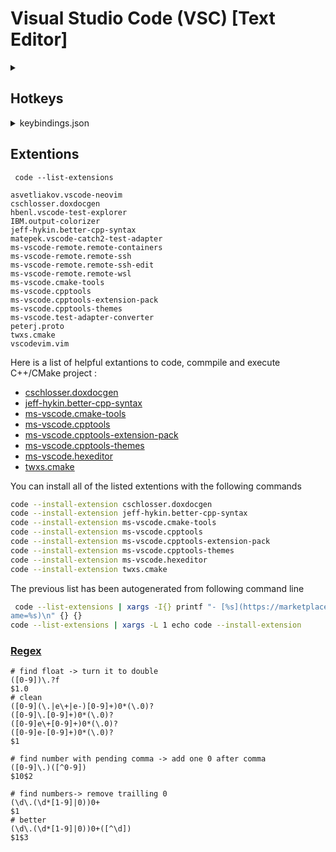 
# Visual Studio Code (VSC) [Text Editor]

<details><summary>
  
Hotkeys
---
</summary>
  
|Keys|Command|Action|Details|
|-|-|-|-|
|Alt+Arrow|Left -> "workbench.action.navigateBack"||
|Ctrl+P||Find file|
|Ctrl+Shift+F||Find string in all projet|
|Ctrl+Shift+P||See all commands|
|Ctrl+k Ctrl+k||Key pressed to text|
|Ctrl+Alt+Arrow||Add cursor|
|Ctrl+d||add cursor to next matching pattern|
|Ctrl+/||Comment toggle selected lines|
|"||Surround selection with quote|
|Ctrl+Space||Snippets|
|Ctrl+Shift+\\ |editor.action.jumpToBracket| jump to closing brace|
|Ctrl+Shift+[||  Fold current region|
|Ctrl+Shift+]||Unfold current region|
|Ctrl+K Z|workbench.action.toggleZenMode|Zen Mode
||
||workbench.action.openGlobalKeybindings|See all commands and shortcut bindings (in settings)|[vscode keybindings customization]
||workbench.action.openDefaultKeybindingsFile|See all commands and shortcut bindings (in JSON file)|
||workbench.action.openGlobalKeybindingsFile|See edited shortcut bindings (in JSON file)|
|**Modified**
|Ctrl+j Ctrl+k||toggleVim|enable/disable VimPlugin| if vscodevim installed. Not neovim.
|Ctrl+l||Clean output window if focused| when clause : `focusedView == 'workbench.panel.output'` [edite when clause]
|Alt+h (Alt+l)||Move the selection to left (right)|
|[More key bindings]

 </details>
  
<details><summary> keybindings.json </summary>

```json
// Place your key bindings in this file to override the defaults
[
  {
    "command": "vscode-neovim.compositeEscape1",
    "key": "j",
    "when": "neovim.mode == insert && editorTextFocus",
    "args": "j"
  },
  {
    "command": "vscode-neovim.compositeEscape2",
    "key": "k",
    "when": "neovim.mode == insert && editorTextFocus",
    "args": "k"
  },
  {
    "key": "ctrl+j ctrl+k",
    "command": "toggleVim"
  },
  {
    "key": "ctrl+l",
    "command": "workbench.output.action.clearOutput",
    "when": "focusedView == workbench.panel.output"
  },
  {
    "key": "shift+backspace",
    "command": "deleteRight",
    "when": "textInputFocus"
  },
  {
    "key": "delete",
    "command": "-deleteRight",
    "when": "textInputFocus"
  },
  {
    "key": "alt+h",
    "command": "editor.action.moveCarretLeftAction",
    "when": "editorTextFocus && editorHasSelection"
  },
  {
    "key": "alt+h",
    "command": "cursorLeft",
    "when": "editorTextFocus && !editorHasSelection"
  },
  {
    "key": "alt+l",
    "command": "editor.action.moveCarretRightAction",
    "when": "editorTextFocus && editorHasSelection"
  },
  {
    "key": "alt+l",
    "command": "cursorRight",
    "when": "editorTextFocus && !editorHasSelection"
  },
]
```
</details>

Extentions
---
` code --list-extensions`
```
asvetliakov.vscode-neovim
cschlosser.doxdocgen
hbenl.vscode-test-explorer
IBM.output-colorizer
jeff-hykin.better-cpp-syntax
matepek.vscode-catch2-test-adapter
ms-vscode-remote.remote-containers
ms-vscode-remote.remote-ssh
ms-vscode-remote.remote-ssh-edit
ms-vscode-remote.remote-wsl
ms-vscode.cmake-tools
ms-vscode.cpptools
ms-vscode.cpptools-extension-pack
ms-vscode.cpptools-themes
ms-vscode.test-adapter-converter
peterj.proto
twxs.cmake
vscodevim.vim
```

Here is a list of helpful extantions to code, commpile and execute C++/CMake project :

- [cschlosser.doxdocgen](https://marketplace.visualstudio.com/items?itemName=cschlosser.doxdocgen)
- [jeff-hykin.better-cpp-syntax](https://marketplace.visualstudio.com/items?itemName=jeff-hykin.better-cpp-syntax)
- [ms-vscode.cmake-tools](https://marketplace.visualstudio.com/items?itemName=ms-vscode.cmake-tools)
- [ms-vscode.cpptools](https://marketplace.visualstudio.com/items?itemName=ms-vscode.cpptools)
- [ms-vscode.cpptools-extension-pack](https://marketplace.visualstudio.com/items?itemName=ms-vscode.cpptools-extension-pack)
- [ms-vscode.cpptools-themes](https://marketplace.visualstudio.com/items?itemName=ms-vscode.cpptools-themes)
- [ms-vscode.hexeditor](https://marketplace.visualstudio.com/items?itemName=ms-vscode.hexeditor)
- [twxs.cmake](https://marketplace.visualstudio.com/items?itemName=twxs.cmake)

You can install all of the listed extentions with the following commands

```sh
code --install-extension cschlosser.doxdocgen
code --install-extension jeff-hykin.better-cpp-syntax
code --install-extension ms-vscode.cmake-tools
code --install-extension ms-vscode.cpptools
code --install-extension ms-vscode.cpptools-extension-pack
code --install-extension ms-vscode.cpptools-themes
code --install-extension ms-vscode.hexeditor
code --install-extension twxs.cmake
```
The previous list has been autogenerated from following command line
```sh
 code --list-extensions | xargs -I{} printf "- [%s](https://marketplace.visualstudio.com/items?itemN
ame=%s)\n" {} {}
code --list-extensions | xargs -L 1 echo code --install-extension
```

### [Regex]

```
# find float -> turn it to double
([0-9])\.?f
$1.0
# clean
([0-9](\.|e\+|e-)[0-9]+)0*(\.0)?
([0-9]\.[0-9]+)0*(\.0)?
([0-9]e\+[0-9]+)0*(\.0)?
([0-9]e-[0-9]+)0*(\.0)?
$1

# find number with pending comma -> add one 0 after comma
([0-9]\.)([^0-9])
$10$2

# find numbers-> remove trailling 0 
(\d\.(\d*[1-9]|0))0+
$1
# better
(\d\.(\d*[1-9]|0))0+([^\d])
$1$3
```

[vscode keybindings customization]: https://code.visualstudio.com/docs/getstarted/keybindings#_advanced-customization
[More key bindings]: https://code.visualstudio.com/docs/getstarted/keybindings#_basic-editing
[edite when clause]: https://code.visualstudio.com/api/references/when-clause-contexts
[Regex]: https://learn.microsoft.com/en-us/visualstudio/ide/using-regular-expressions-in-visual-studio?view=vs-2022
